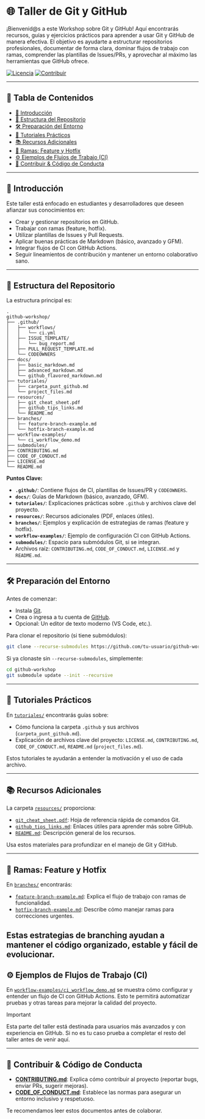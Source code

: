 # 🌐 Taller de Git y GitHub

¡Bienvenid@s a este Workshop sobre Git y GitHub! Aquí encontrarás recursos, guías y ejercicios prácticos para aprender a usar Git y GitHub de manera efectiva. El objetivo es ayudarte a estructurar repositorios profesionales, documentar de forma clara, dominar flujos de trabajo con ramas, comprender las plantillas de Issues/PRs, y aprovechar al máximo las herramientas que GitHub ofrece.

[![Licencia](https://img.shields.io/badge/Licencia-MIT-green.svg)](LICENSE.md)
[![Contribuir](https://img.shields.io/badge/Contribuir-Bienvenido-blue.svg)](CONTRIBUTING.md)

---

## 📜 Tabla de Contenidos

- [👋 Introducción](#-introducción)
- [📁 Estructura del Repositorio](#-estructura-del-repositorio)
- [🛠 Preparación del Entorno](#-preparación-del-entorno)
- [🚀 Tutoriales Prácticos](#-tutoriales-prácticos)
- [📚 Recursos Adicionales](#-recursos-adicionales)
- [🌱 Ramas: Feature y Hotfix](#-ramas-feature-y-hotfix)
- [⚙️ Ejemplos de Flujos de Trabajo (CI)](#️-ejemplos-de-flujos-de-trabajo-ci)
- [🤝 Contribuir & Código de Conducta](#-contribuir--código-de-conducta)

---

## 👋 Introducción

Este taller está enfocado en estudiantes y desarrolladores que deseen afianzar sus conocimientos en:

- Crear y gestionar repositorios en GitHub.
- Trabajar con ramas (feature, hotfix).
- Utilizar plantillas de Issues y Pull Requests.
- Aplicar buenas prácticas de Markdown (básico, avanzado y GFM).
- Integrar flujos de CI con GitHub Actions.
- Seguir lineamientos de contribución y mantener un entorno colaborativo sano.

---

## 📁 Estructura del Repositorio

La estructura principal es:

```
.
github-workshop/
├── .github/
│   ├── workflows/
│   │   └── ci.yml
│   ├── ISSUE_TEMPLATE/
│   │   └── bug_report.md
│   ├── PULL_REQUEST_TEMPLATE.md
│   └── CODEOWNERS
├── docs/
│   ├── basic_markdown.md
│   ├── advanced_markdown.md
│   └── github_flavored_markdown.md
├── tutoriales/
│   ├── carpeta_punt_github.md
│   └── project_files.md
├── resources/
│   ├── git_cheat_sheet.pdf
│   ├── github_tips_links.md
│   └── README.md
├── branches/
│   ├── feature-branch-example.md
│   └── hotfix-branch-example.md
├── workflow-examples/
│   └── ci_workflow_demo.md
├── submodules/
├── CONTRIBUTING.md
├── CODE_OF_CONDUCT.md
├── LICENSE.md
└── README.md
```

**Puntos Clave:**

- **`.github/`**: Contiene flujos de CI, plantillas de Issues/PR y `CODEOWNERS`.
- **`docs/`**: Guías de Markdown (básico, avanzado, GFM).
- **`tutoriales/`**: Explicaciones prácticas sobre `.github` y archivos clave del proyecto.
- **`resources/`**: Recursos adicionales (PDF, enlaces útiles).
- **`branches/`**: Ejemplos y explicación de estrategias de ramas (feature y hotfix).
- **`workflow-examples/`**: Ejemplo de configuración CI con GitHub Actions.
- **`submodules/`**: Espacio para submódulos Git, si se integran.
- Archivos raíz: `CONTRIBUTING.md`, `CODE_OF_CONDUCT.md`, `LICENSE.md` y `README.md`.

---

## 🛠 Preparación del Entorno

Antes de comenzar:

- Instala [Git](https://git-scm.com/downloads).
- Crea o ingresa a tu cuenta de [GitHub](https://github.com/).
- Opcional: Un editor de texto moderno (VS Code, etc.).

Para clonar el repositorio (si tiene submódulos):

```bash
git clone --recurse-submodules https://github.com/tu-usuario/github-workshop.git
```

Si ya clonaste sin `--recurse-submodules`, simplemente:

```bash
cd github-workshop
git submodule update --init --recursive
```

---

## 🚀 Tutoriales Prácticos

En [`tutoriales/`](tutoriales/) encontrarás guías sobre:

- Cómo funciona la carpeta `.github` y sus archivos (`carpeta_punt_github.md`).
- Explicación de archivos clave del proyecto: `LICENSE.md`, `CONTRIBUTING.md`, `CODE_OF_CONDUCT.md`, `README.md` (`project_files.md`).

Estos tutoriales te ayudarán a entender la motivación y el uso de cada archivo.

---

## 📚 Recursos Adicionales

La carpeta [`resources/`](resources/) proporciona:

- [`git_cheat_sheet.pdf`](resources/git_cheat_sheet.pdf): Hoja de referencia rápida de comandos Git.
- [`github_tips_links.md`](resources/github_tips_links.md): Enlaces útiles para aprender más sobre GitHub.
- [`README.md`](resources/README.md): Descripción general de los recursos.

Usa estos materiales para profundizar en el manejo de Git y GitHub.

---

## 🌱 Ramas: Feature y Hotfix

En [`branches/`](branches/) encontrarás:

- [`feature-branch-example.md`](branches/feature-branch-example.md): Explica el flujo de trabajo con ramas de funcionalidad.
- [`hotfix-branch-example.md`](branches/hotfix-branch-example.md): Describe cómo manejar ramas para correcciones urgentes.

Estas estrategias de branching ayudan a mantener el código organizado, estable y fácil de evolucionar.
---

## ⚙️ Ejemplos de Flujos de Trabajo (CI)

En [`workflow-examples/ci_workflow_demo.md`](workflow-examples/ci_workflow_demo.md) se muestra cómo configurar y entender un flujo de CI con GitHub Actions. Esto te permitirá automatizar pruebas y otras tareas para mejorar la calidad del proyecto.

> [!IMPORTANT]  
> Esta parte del taller está destinada para usuarios más avanzados y con experiencia en GitHub. Si no es tu caso prueba a completar el resto del taller antes de venir aquí.

---

## 🤝 Contribuir & Código de Conducta

- **[CONTRIBUTING.md](CONTRIBUTING.md)**: Explica cómo contribuir al proyecto (reportar bugs, enviar PRs, sugerir mejoras).
- **[CODE_OF_CONDUCT.md](CODE_OF_CONDUCT.md)**: Establece las normas para asegurar un entorno inclusivo y respetuoso.

Te recomendamos leer estos documentos antes de colaborar.
